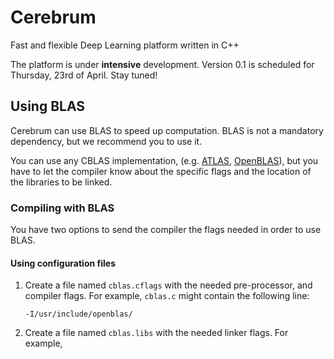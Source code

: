 # Cerebrum

Fast and flexible Deep Learning platform written in C++

The platform is under **intensive** development. Version 0.1 is scheduled for
Thursday, 23rd of April. Stay tuned!

## Using BLAS

Cerebrum can use BLAS to speed up computation. BLAS is not a mandatory
dependency, but we recommend you to use it.

You can use any CBLAS implementation, (e.g.
 [ATLAS](http://math-atlas.sourceforge.net/),
 [OpenBLAS](www.openblas.net)), but you have to let the compiler know about
the specific flags and the location of the libraries to be linked.

### Compiling with BLAS

You have two options to send the compiler the flags needed in order to use
BLAS.

#### Using configuration files

1.  Create a file named `cblas.cflags` with the needed pre-processor, and
    compiler flags. For example, `cblas.c` might contain the following line:
    
    ```
    -I/usr/include/openblas/
    ```

2.  Create a file named `cblas.libs` with the needed linker flags. For example,
  